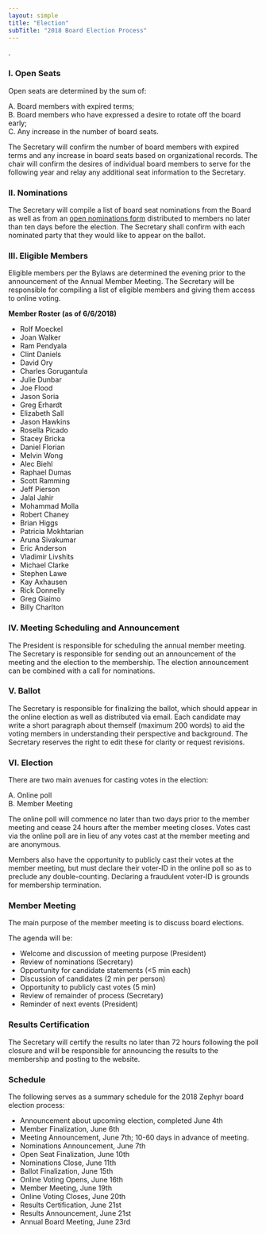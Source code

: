 ```yaml
---
layout: simple
title: "Election"
subTitle: "2018 Board Election Process"
---
```

.

### I. Open Seats  

Open seats are determined by the sum of:  

 A. Board members with expired terms;  
 B. Board members who have expressed a desire to rotate off the board early;  
 C. Any increase in the number of board seats.

The Secretary will confirm the number of board members with expired terms and any increase in board seats based on organizational records.  The chair will confirm the desires of individual board members to serve for the following year and relay any additional seat information to the Secretary.

### II. Nominations  

The Secretary will compile a list of board seat nominations from the Board as well as from an [open nominations form](https://goo.gl/forms/bSnVe7nic2ksVl2Z2) distributed to members no later than ten days before the election.   The Secretary shall confirm with each nominated party that they would like to appear on the ballot.

### III. Eligible Members
Eligible members per the Bylaws are determined the evening prior to the announcement of the Annual Member Meeting.  The Secretary will be responsible for compiling a list of eligible members and giving them access to online voting.

**Member Roster (as of 6/6/2018)**

 * Rolf Moeckel   
 * Joan Walker
 * Ram Pendyala
 * Clint Daniels
 * David Ory
 * Charles Gorugantula
 * Julie Dunbar
 * Joe Flood
 * Jason Soria
 * Greg Erhardt
 * Elizabeth Sall  
 * Jason Hawkins  
 * Rosella Picado  
 * Stacey Bricka  
 * Daniel Florian 
 * Melvin Wong  
 * Alec Biehl   
 * Raphael Dumas  
 * Scott Ramming  
 * Jeff Pierson  
 * Jalal Jahir  
 * Mohammad Molla  
 * Robert Chaney
 * Brian Higgs 
 * Patricia Mokhtarian  
 * Aruna Sivakumar  
 * Eric Anderson  
 * Vladimir Livshits  
 * Michael Clarke  
 * Stephen Lawe  
 * Kay Axhausen  
 * Rick Donnelly  
 * Greg Giaimo  
 * Billy Charlton
  
### IV. Meeting Scheduling and Announcement  

The President is responsible for scheduling the annual member meeting.  The Secretary is responsible for sending out an announcement of the meeting and the election to the membership.  The election announcement can be combined with a call for nominations.

### V. Ballot

The Secretary is responsible for finalizing the ballot, which should appear in the online election as well as distributed via email.  Each candidate may write a short paragraph about themself (maximum 200 words) to aid the voting members in understanding their perspective and background.  The Secretary reserves the right to edit these for clarity or request revisions.

### VI. Election  

There are two main avenues for casting votes in the election:  

 A. Online poll  
 B. Member Meeting  

The online poll will commence no later than two days prior to the member meeting and cease 24 hours after the member meeting closes.  Votes cast via the online poll are in lieu of any votes cast at the member meeting and are anonymous.

Members also have the opportunity to publicly cast their votes at the member meeting, but must declare their voter-ID in the online poll so as to preclude any double-counting.  Declaring a fraudulent voter-ID is grounds for membership termination.

### Member Meeting  

The main purpose of the member meeting is to discuss board elections.  

The agenda will be:
 * Welcome and discussion of meeting purpose (President)  
 * Review of nominations (Secretary)  
 * Opportunity for candidate statements (<5 min each)  
 * Discussion of candidates (2 min per person)  
 * Opportunity to publicly cast votes (5 min)  
 * Review of remainder of process (Secretary)  
 * Reminder of next events (President)  

### Results Certification 

The Secretary will certify the results no later than 72 hours following the poll closure and will be responsible for announcing the results to the membership and posting to the website.

### Schedule  

The following serves as a summary schedule for the 2018 Zephyr board election process:

 * Announcement about upcoming election, completed June 4th
 * Member Finalization, June 6th  
 * Meeting Announcement, June 7th; 10-60 days in advance of meeting.  
 * Nominations Announcement, June 7th    
 * Open Seat Finalization, June 10th   
 * Nominations Close, June 11th  
 * Ballot Finalization, June 15th  
 * Online Voting Opens, June 16th  
 * Member Meeting, June 19th  
 * Online Voting Closes, June 20th  
 * Results Certification, June 21st  
 * Results Announcement, June 21st  
 * Annual Board Meeting, June 23rd  



